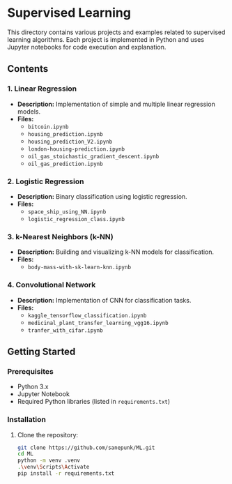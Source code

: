 # Supervised Learning

This directory contains various projects and examples related to supervised learning algorithms. Each project is implemented in Python and uses Jupyter notebooks for code execution and explanation.

## Contents

### 1. Linear Regression
- **Description:** Implementation of simple and multiple linear regression models.
- **Files:**
  - `bitcoin.ipynb`
  - `housing_prediction.ipynb`
  - `housing_prediction_V2.ipynb`
  - `london-housing-prediction.ipynb`
  - `oil_gas_stoichastic_gradient_descent.ipynb`
  - `oil_gas_prediction.ipynb`

### 2. Logistic Regression
- **Description:** Binary classification using logistic regression.
- **Files:**
  - `space_ship_using_NN.ipynb`
  - `logistic_regression_class.ipynb`

### 3. k-Nearest Neighbors (k-NN)
- **Description:** Building and visualizing k-NN models for classification.
- **Files:**
  - `body-mass-with-sk-learn-knn.ipynb`

### 4. Convolutional Network
- **Description:** Implementation of CNN for classification tasks.
- **Files:**
  - `kaggle_tensorflow_classification.ipynb`
  - `medicinal_plant_transfer_learning_vgg16.ipynb`
  - `tranfer_with_cifar.ipynb`

## Getting Started

### Prerequisites

- Python 3.x
- Jupyter Notebook
- Required Python libraries (listed in `requirements.txt`)

### Installation

1. Clone the repository:
   ```sh
   git clone https://github.com/sanepunk/ML.git
   cd ML
   python -m venv .venv
   .\venv\Scripts\Activate
   pip install -r requirements.txt
